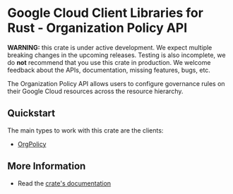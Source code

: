 # Google Cloud Client Libraries for Rust - Organization Policy API

<!-- Code generated by sidekick. DO NOT EDIT. -->

**WARNING:** this crate is under active development. We expect multiple breaking
changes in the upcoming releases. Testing is also incomplete, we do **not**
recommend that you use this crate in production. We welcome feedback about the
APIs, documentation, missing features, bugs, etc.

The Organization Policy API allows users to configure governance rules on
their Google Cloud resources across the resource hierarchy.

## Quickstart

The main types to work with this crate are the clients:

- [OrgPolicy]

## More Information

- Read the [crate's documentation](https://docs.rs/google-cloud-orgpolicy-v2/latest/google-cloud-orgpolicy-v2)

[OrgPolicy]: https://docs.rs/google-cloud-orgpolicy-v2/latest/google_cloud_orgpolicy_v2/client/struct.OrgPolicy.html
